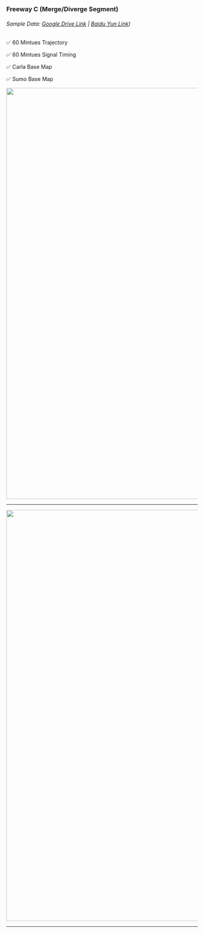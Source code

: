### Freeway C (Merge/Diverge Segment)

###### Sample Data: [Google Drive Link](https://drive.google.com/drive/folders/1BbOfB86a1Lzef8rTHWzd6a_jvruJIH2L?usp=sharing) | [Baidu Yun Link](https://pan.baidu.com/s/1eTrq0OTsubOAi7v9kLzCEQ?pwd=o331))

:white_check_mark:  60 Mintues Trajectory

:white_check_mark:  60 Mintues Signal Timing

:white_check_mark:  Carla Base Map

:white_check_mark:  Sumo Base Map


<img src="https://github.com/ozheng1993/UCF-SST-CitySim-Dataset/blob/main/asset/FreewayC/image/freewayCARCIS.gif" width="1080">
<hr>
<img src="https://github.com/ozheng1993/UCF-SST-CitySim-Dataset/blob/main/asset/FreewayC/image/freewayCBasemap.png" width="1080">
<hr>

